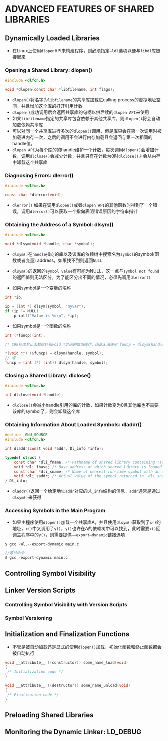 # ADVANCED FEATURES OF SHARED LIBRARIES

## Dynamically Loaded Libraries
- 在Linux上使用`dlopen`API来构建程序，则必须指定`–ldl`选项以便与`libdl`库链接起来

### Opening a Shared Library: dlopen()
```c
#include <dlfcn.h>

void *dlopen(const char *libfilename, int flags);
```
- `dlopen()`将名字为`libfilename`的共享库加载进calling process的虚拟地址空间，并且增加这个库的打开引用计数
- `dlopen()`成功调用后会返回共享库的句柄以供后续的`dlopen API`来使用
- 如果`libfilename`指定的共享库包含依赖于其他共享库，则`dlopen()`将会自动加载依赖共享库
- 可以对同一个共享库进行多次的`dlopen()`调用，但是库只会在第一次调用时被加载进内存一次，之后的调用不会进行内存加载且会返回与第一次相同的handle值。
- `dlopen API`为每个库的的handle维护一个计数，每次调用`dlopen()`会增加计数，调用`dlclose()`会减少计数，并且只有在计数为0时`dlclose()`才会从内存中卸载这个共享库

### Diagnosing Errors: dlerror()
```c
#include <dlfcn.h>

const char *dlerror(void);
```
- `dlerror()` 如果在调用`dlopen()`或者`dlopen API`的其他函数时得到了一个错误，调用`dlerror()`可以获取一个指向表明错误原因的字符串指针

### Obtaining the Address of a Symbol: dlsym()
```c
#include <dlfcn.h>

void *dlsym(void *handle, char *symbol);
```
- `dlsym()`在`handle`指向的库以及该库的依赖树中搜索名为`symbol`的symbol(函数或者变量) address，如果找不到则返回`NULL`
- `dlsym()`的返回的`symbol value`有可能为NULL，这一点与`symbol not found`的返回值则无法区分，为了能区分出不同的情况，必须先调用`dlerror()`

- 如果symbol是一个变量的名称
```c
int *ip;

ip = (int *) dlsym(symbol, "myvar");
if (ip != NULL)
    printf("Value is %d\n", *ip);
```

- 如果symbol是一个函数的名称
```c
int (*funcp)(int);

/* C99标准禁止函数指针和void *之间的赋值操作，因此无法使用 funcp = dlsym(handle, symbol);*/

*(void **) (&funcp) = dlsym(handle, symbol);
// 或
funcp = (int (*) (int)) dlsym(handle, symbol);
```

### Closing a Shared Library: dlclose()
```c
#include <dlfcn.h>

int dlclose(void *handle);
```
- `dlclose()`会减小handle引用的库的计数，如果计数变为0且其他库也不需要该库的symbol了，则会卸载这个库

###  Obtaining Information About Loaded Symbols: dladdr()
```c
#define _GNU_SOURCE
#include <dlfcn.h>

int dladdr(const void *addr, Dl_info *info);

typedef struct {
    const char *dli_fname; /* Pathname of shared library containing 'addr' */
    void *dli_fbase; /* Base address at which shared library is loaded */
    const char *dli_sname; /* Name of nearest run-time symbol with an address <= 'addr' */
    void *dli_saddr; /* Actual value of the symbol returned in 'dli_sname' */
} Dl_info;
```
- `dladdr()`返回一个给定地址`addr`对应的`Dl_info`结构的信息，`addr`通常是通过`dlsym()`来获得

### Accessing Symbols in the Main Program
- 如果主程序使用`dlopen()`加载一个共享库A，并且使用`dlsym()`获取到了`x()`的地址，`x()`中又调用了`y()`，`y()`也许在A的依赖树中可以找到，此时需要`x()`回调主程序中的`y()`，则需要提供`––export–dynamic`链接选项
```c
$ gcc -Wl,--export-dynamic main.c

//等价命令
$ gcc -export-dynamic main.c
```

## Controlling Symbol Visibility

## Linker Version Scripts

### Controlling Symbol Visibility with Version Scripts

### Symbol Versioning

## Initialization and Finalization Functions
- 不管是被自动加载还是显式的使用`dlopen()`加载，初始化函数和终止函数都会被自动执行

```c
void __attribute__ ((constructor)) some_name_load(void)
{
 /* Initialization code */
}
```

```c
void __attribute__ ((destructor)) some_name_unload(void)
{
 /* Finalization code */
}
```
## Preloading Shared Libraries

## Monitoring the Dynamic Linker: LD_DEBUG